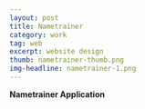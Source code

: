 ```yaml
---
layout: post
title: Nametrainer
category: work
tag: web
excerpt: website design
thumb: nametrainer-thumb.png
img-headline: nametrainer-1.png
---
```


<div class=txt>
<p>
    <strong>Nametrainer Application</strong>

</p>

</div>
